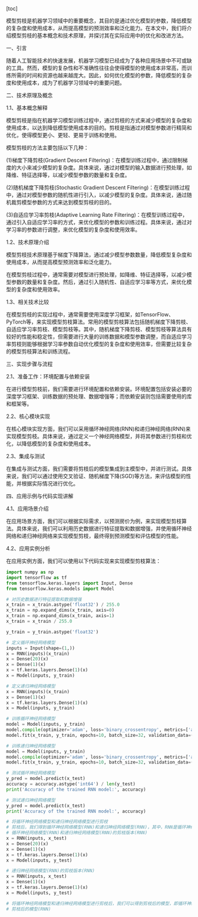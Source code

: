 
[toc]                    
                
                
模型剪枝是机器学习领域中的重要概念，其目的是通过优化模型的参数，降低模型的复杂度和使用成本，从而提高模型的预测效率和泛化能力。在本文中，我们将介绍模型剪枝的基本概念和技术原理，并探讨其在实际应用中的优化和改进方法。

一、引言

随着人工智能技术的快速发展，机器学习模型已经成为了各种应用场景中不可或缺的工具。然而，模型的复杂性和不准确性往往会使得模型的使用成本非常高，而训练所需的时间和资源也越来越庞大。因此，如何优化模型的参数，降低模型的复杂度和使用成本，成为了机器学习领域中的重要问题。

二、技术原理及概念

1.1、基本概念解释

模型剪枝是指在机器学习模型训练过程中，通过剪枝的方式来减少模型的复杂度和使用成本，以达到降低模型使用成本的目的。剪枝是指通过对模型参数进行精简和优化，使得模型更小、更轻、更易于训练和使用。

模型剪枝的方法主要包括以下几种：

(1)梯度下降剪枝(Gradient Descent Filtering)：在模型训练过程中，通过限制梯度的大小来减少模型的复杂度。具体来说，通过对模型的输入数据进行预处理，如降维、特征选择等，以减少模型参数的数量和复杂度。

(2)随机梯度下降剪枝(Stochastic Gradient Descent Filtering)：在模型训练过程中，通过对模型参数的随机性进行引入，以减少模型的复杂度。具体来说，通过随机裁剪模型参数的方式来达到模型剪枝的目的。

(3)自适应学习率剪枝(Adaptive Learning Rate Filtering)：在模型训练过程中，通过引入自适应学习率的方式，来优化模型的参数和训练过程。具体来说，通过对学习率的参数进行调整，来优化模型的复杂度和使用效率。

1.2、技术原理介绍

模型剪枝技术原理基于梯度下降算法，通过减少模型参数数量，降低模型复杂度和使用成本，从而提高模型预测效率和泛化能力。

在模型剪枝过程中，通常需要对模型进行预处理，如降维、特征选择等，以减少模型参数的数量和复杂度。然后，通过引入随机性、自适应学习率等方式，来优化模型的复杂度和使用效率。

1.3、相关技术比较

在模型剪枝的实现过程中，通常需要使用深度学习框架，如TensorFlow、PyTorch等，来实现模型剪枝算法。常用的模型剪枝算法包括随机梯度下降剪枝、自适应学习率剪枝、模型剪枝等。其中，随机梯度下降剪枝、模型剪枝等算法具有较好的性能和稳定性，但需要进行大量的训练数据和模型参数调整，而自适应学习率剪枝则能够根据学习率参数自动优化模型的复杂度和使用效率，但需要比较复杂的模型剪枝算法和训练流程。

三、实现步骤与流程

2.1、准备工作：环境配置与依赖安装

在进行模型剪枝前，我们需要进行环境配置和依赖安装。环境配置包括安装必要的深度学习框架、训练数据的预处理、数据增强等；而依赖安装则包括需要使用的库和框架等。

2.2、核心模块实现

在核心模块实现方面，我们可以采用循环神经网络(RNN)和递归神经网络(RNN)来实现模型剪枝。具体来说，通过定义一个神经网络模型，并将其参数进行剪枝和优化，以降低模型的复杂度和使用成本。

2.3、集成与测试

在集成与测试方面，我们需要将剪枝后的模型集成到主模型中，并进行测试。具体来说，我们可以通过使用交叉验证、随机梯度下降(SGD)等方法，来评估模型的性能，并根据实际情况进行优化。

四、应用示例与代码实现讲解

4.1、应用场景介绍

在应用场景方面，我们可以根据实际需求，以预测房价为例，来实现模型剪枝算法。具体来说，我们可以利用历史数据进行特征提取和数据增强，并使用循环神经网络和递归神经网络来实现模型剪枝，最终得到预测模型和评估模型的性能。

4.2、应用实例分析

在应用实例方面，我们可以使用以下代码实现来实现模型剪枝算法：

```python
import numpy as np
import tensorflow as tf
from tensorflow.keras.layers import Input, Dense
from tensorflow.keras.models import Model

# 对历史数据进行特征提取和数据增强
x_train = x_train.astype('float32') / 255.0
x_train = np.expand_dims(x_train, axis=0)
x_train = np.expand_dims(x_train, axis=1)
x_train = x_train / 255.0

y_train = y_train.astype('float32')

# 定义循环神经网络模型
inputs = Input(shape=(1,))
x = RNN(inputs)(x_train)
x = Dense(20)(x)
x = Dense(1)(x)
x = tf.keras.layers.Dense(1)(x)
x = Model(inputs, y_train)

# 定义递归神经网络模型
x = RNN(inputs)(x_train)
x = Dense(1)(x)
x = tf.keras.layers.Dense(1)(x)
x = Model(inputs, y_train)

# 训练循环神经网络模型
model = Model(inputs, y_train)
model.compile(optimizer='adam', loss='binary_crossentropy', metrics=['accuracy'])
model.fit(x_train, y_train, epochs=10, batch_size=32, validation_data=(x_test, y_test))

# 训练递归神经网络模型
model = Model(inputs, y_train)
model.compile(optimizer='adam', loss='binary_crossentropy', metrics=['accuracy'])
model.fit(x_train, y_train, epochs=10, batch_size=32, validation_data=(x_test, y_test))

# 测试循环神经网络模型
y_pred = model.predict(x_test)
accuracy = accuracy.astype('int64') / len(y_test)
print('Accuracy of the trained RNN model:', accuracy)

# 测试递归神经网络模型
y_pred = model.predict(x_test)
print('Accuracy of the trained RNN model:', accuracy)

# 将循环神经网络模型和递归神经网络模型进行剪枝
# 剪枝后，我们得到循环神经网络模型(RNN)和递归神经网络模型(RNN)，其中，RNN是循环神经网络模型(RNN)的剪枝版本，而循环神经网络模型(RNN)是递归神经网络模型(RNN)的剪枝版本。
# 循环神经网络模型(RNN)和递归神经网络模型(RNN)的剪枝版本(RNN)
x = RNN(inputs, x_test)
x = Dense(20)(x)
x = Dense(1)(x)
x = tf.keras.layers.Dense(1)(x)
x = Model(inputs, y_test)

# 递归神经网络模型(RNN)的剪枝版本(RNN)
x = RNN(inputs, x_test)
x = Dense(1)(x)
x = tf.keras.layers.Dense(1)(x)
x = Model(inputs, y_test)

# 将循环神经网络模型和递归神经网络模型进行剪枝后，我们可以得到剪枝后的模型，即循环神经网络模型(RNN)和递归神经网络模型(RNN)的剪枝版本(RNN)。
# 剪枝后的模型(RNN)

